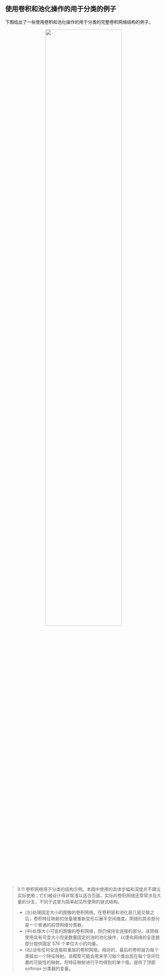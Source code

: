 

## 使用卷积和池化操作的用于分类的例子

下图给出了一些使用卷积和池化操作的用于分类的完整卷积网络结构的例子。



<p align="center">
    <img width="70%" height="70%" src="http://images.iterate.site/blog/image/20190718/zALVizw8aq4l.png?imageslim">
</p>


> 9.11 卷积网络用于分类的结构示例。本图中使用的具体步幅和深度并不建议实际使用；它们被设计得非常浅以适合页面。实际的卷积网络还常常涉及大量的分支，不同于这里为简单起见所使用的链式结构。
>
> - (左)处理固定大小的图像的卷积网络。在卷积层和池化层几层交替之后，卷积特征映射的张量被重新变形以展平空间维度。网络的其余部分是一个普通的前馈网络分类器，
> - (中)处理大小可变的图像的卷积网络，但仍保持全连接的部分。该网络使用具有可变大小但是数量固定的池的池化操作，以便向网络的全连接部分提供固定 576 个单位大小的向量。
> - (右)没有任何全连接权重层的卷积网络。相对的，最后的卷积层为每个类输出一个特征映射。该模型可能会用来学习每个类出现在每个空间位置的可能性的映射。将特征映射进行平均得到的单个值，提供了顶部 softmax 分类器的变量。
